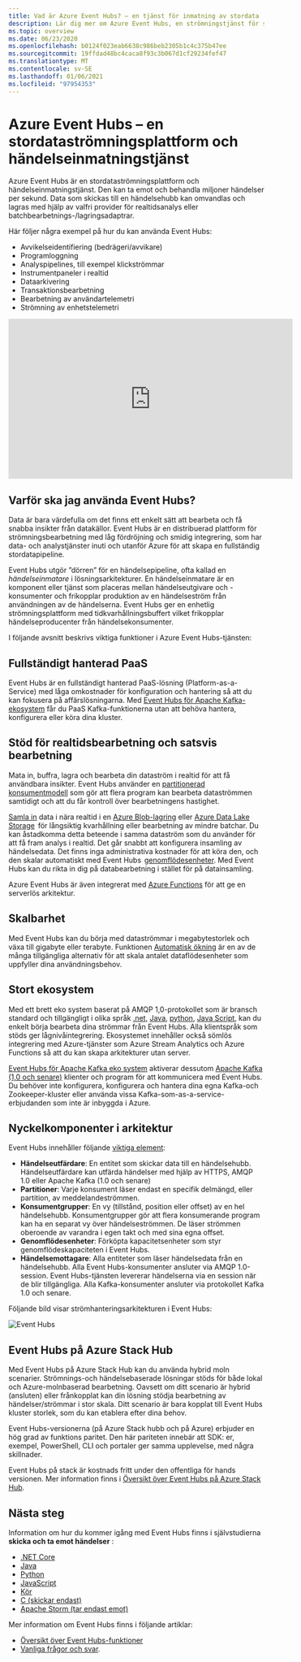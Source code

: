 ```yaml
---
title: Vad är Azure Event Hubs? – en tjänst för inmatning av stordata | Microsoft Docs
description: Lär dig mer om Azure Event Hubs, en strömningstjänst för stordata som matar in flera miljoner händelser per sekund.
ms.topic: overview
ms.date: 06/23/2020
ms.openlocfilehash: b0124f023eab6638c986beb2305b1c4c375b47ee
ms.sourcegitcommit: 19ffdad48bc4caca8f93c3b067d1cf29234fef47
ms.translationtype: MT
ms.contentlocale: sv-SE
ms.lasthandoff: 01/06/2021
ms.locfileid: "97954353"
---
```

# <a name="azure-event-hubs--a-big-data-streaming-platform-and-event-ingestion-service"></a>Azure Event Hubs – en stordataströmningsplattform och händelseinmatningstjänst
Azure Event Hubs är en stordataströmningsplattform och händelseinmatningstjänst. Den kan ta emot och behandla miljoner händelser per sekund. Data som skickas till en händelsehubb kan omvandlas och lagras med hjälp av valfri provider för realtidsanalys eller batchbearbetnings-/lagringsadaptrar.

Här följer några exempel på hur du kan använda Event Hubs:

- Avvikelseidentifiering (bedrägeri/avvikare)
- Programloggning
- Analyspipelines, till exempel klickströmmar
- Instrumentpaneler i realtid
- Dataarkivering
- Transaktionsbearbetning
- Bearbetning av användartelemetri
- Strömning av enhetstelemetri

<iframe width="560" height="315" src="https://www.youtube.com/embed/45wgY-VSk9I" frameborder="0" allow="accelerometer; autoplay; encrypted-media; gyroscope; picture-in-picture" allowfullscreen></iframe>

## <a name="why-use-event-hubs"></a>Varför ska jag använda Event Hubs?

Data är bara värdefulla om det finns ett enkelt sätt att bearbeta och få snabba insikter från datakällor. Event Hubs är en distribuerad plattform för strömningsbearbetning med låg fördröjning och smidig integrering, som har data- och analystjänster inuti och utanför Azure för att skapa en fullständig stordatapipeline.

Event Hubs utgör ”dörren” för en händelsepipeline, ofta kallad en *händelseinmatare* i lösningsarkitekturer. En händelseinmatare är en komponent eller tjänst som placeras mellan händelseutgivare och -konsumenter och frikopplar produktion av en händelseström från användningen av de händelserna. Event Hubs ger en enhetlig strömningsplattform med tidkvarhållningsbuffert vilket frikopplar händelseproducenter från händelsekonsumenter.

I följande avsnitt beskrivs viktiga funktioner i Azure Event Hubs-tjänsten:

## <a name="fully-managed-paas"></a>Fullständigt hanterad PaaS

Event Hubs är en fullständigt hanterad PaaS-lösning (Platform-as-a-Service) med låga omkostnader för konfiguration och hantering så att du kan fokusera på affärslösningarna. Med [Event Hubs för Apache Kafka-ekosystem](event-hubs-for-kafka-ecosystem-overview.md) får du PaaS Kafka-funktionerna utan att behöva hantera, konfigurera eller köra dina kluster.

## <a name="support-for-real-time-and-batch-processing"></a>Stöd för realtidsbearbetning och satsvis bearbetning

Mata in, buffra, lagra och bearbeta din dataström i realtid för att få användbara insikter. Event Hubs använder en [partitionerad konsumentmodell](event-hubs-scalability.md#partitions) som gör att flera program kan bearbeta dataströmmen samtidigt och att du får kontroll över bearbetningens hastighet.

[Samla in](event-hubs-capture-overview.md) data i nära realtid i en [Azure Blob-lagring](https://azure.microsoft.com/services/storage/blobs/) eller [Azure Data Lake Storage](https://azure.microsoft.com/services/data-lake-store/)  för långsiktig kvarhållning eller bearbetning av mindre batchar. Du kan åstadkomma detta beteende i samma dataström som du använder för att få fram analys i realtid. Det går snabbt att konfigurera insamling av händelsedata. Det finns inga administrativa kostnader för att köra den, och den skalar automatiskt med Event Hubs  [genomflödesenheter](event-hubs-scalability.md#throughput-units). Med Event Hubs kan du rikta in dig på databearbetning i stället för på datainsamling.

Azure Event Hubs är även integrerat med [Azure Functions](../azure-functions/index.yml) för att ge en serverlös arkitektur.

## <a name="scalable"></a>Skalbarhet

Med Event Hubs kan du börja med dataströmmar i megabytestorlek och växa till gigabyte eller terabyte. Funktionen [Automatisk ökning](event-hubs-auto-inflate.md) är en av de många tillgängliga alternativ för att skala antalet dataflödesenheter som uppfyller dina användningsbehov.

## <a name="rich-ecosystem"></a>Stort ekosystem

Med ett brett eko system baserat på AMQP 1,0-protokollet som är bransch standard och tillgängligt i olika språk [.net](https://github.com/Azure/azure-sdk-for-net/), [Java](https://github.com/Azure/azure-sdk-for-java/), [python](https://github.com/Azure/azure-sdk-for-python/), [Java Script](https://github.com/Azure/azure-sdk-for-js/), kan du enkelt börja bearbeta dina strömmar från Event Hubs. Alla klientspråk som stöds ger lågnivåintegrering. Ekosystemet innehåller också sömlös integrering med Azure-tjänster som Azure Stream Analytics och Azure Functions så att du kan skapa arkitekturer utan server.

[Event Hubs för Apache Kafka eko system](event-hubs-for-kafka-ecosystem-overview.md) aktiverar dessutom [Apache Kafka (1,0 och senare)](https://kafka.apache.org/) klienter och program för att kommunicera med Event Hubs. Du behöver inte konfigurera, konfigurera och hantera dina egna Kafka-och Zookeeper-kluster eller använda vissa Kafka-som-as-a-service-erbjudanden som inte är inbyggda i Azure.
## <a name="key-architecture-components"></a>Nyckelkomponenter i arkitektur
Event Hubs innehåller följande [viktiga element](event-hubs-features.md):

- **Händelseutfärdare**: En entitet som skickar data till en händelsehubb. Händelseutfärdare kan utfärda händelser med hjälp av HTTPS, AMQP 1.0 eller Apache Kafka (1.0 och senare)
- **Partitioner**: Varje konsument läser endast en specifik delmängd, eller partition, av meddelandeströmmen.
- **Konsumentgrupper**: En vy (tillstånd, position eller offset) av en hel händelsehubb. Konsumentgrupper gör att flera konsumerande program kan ha en separat vy över händelseströmmen. De läser strömmen oberoende av varandra i egen takt och med sina egna offset.
- **Genomflödesenheter**: Förköpta kapacitetsenheter som styr genomflödeskapaciteten i Event Hubs.
- **Händelsemottagare**: Alla entiteter som läser händelsedata från en händelsehubb. Alla Event Hubs-konsumenter ansluter via AMQP 1.0-session. Event Hubs-tjänsten levererar händelserna via en session när de blir tillgängliga. Alla Kafka-konsumenter ansluter via protokollet Kafka 1.0 och senare.

Följande bild visar strömhanteringsarkitekturen i Event Hubs:

![Event Hubs](./media/event-hubs-about/event_hubs_architecture.png)

## <a name="event-hubs-on-azure-stack-hub"></a>Event Hubs på Azure Stack Hub
Med Event Hubs på Azure Stack Hub kan du använda hybrid moln scenarier. Strömnings-och händelsebaserade lösningar stöds för både lokal och Azure-molnbaserad bearbetning. Oavsett om ditt scenario är hybrid (ansluten) eller frånkopplat kan din lösning stödja bearbetning av händelser/strömmar i stor skala. Ditt scenario är bara kopplat till Event Hubs kluster storlek, som du kan etablera efter dina behov. 

Event Hubs-versionerna (på Azure Stack hubb och på Azure) erbjuder en hög grad av funktions paritet. Den här pariteten innebär att SDK: er, exempel, PowerShell, CLI och portaler ger samma upplevelse, med några skillnader. 

Event Hubs på stack är kostnads fritt under den offentliga för hands versionen. Mer information finns i [Översikt över Event Hubs på Azure Stack Hub](/azure-stack/user/event-hubs-overview).


## <a name="next-steps"></a>Nästa steg

Information om hur du kommer igång med Event Hubs finns i självstudierna **skicka och ta emot händelser** :

- [.NET Core](event-hubs-dotnet-standard-getstarted-send.md)
- [Java](event-hubs-java-get-started-send.md)
- [Python](event-hubs-python-get-started-send.md)
- [JavaScript](event-hubs-node-get-started-send.md)
- [Kör](event-hubs-go-get-started-send.md)
- [C (skickar endast)](event-hubs-c-getstarted-send.md)
- [Apache Storm (tar endast emot)](event-hubs-storm-getstarted-receive.md)


Mer information om Event Hubs finns i följande artiklar:

- [Översikt över Event Hubs-funktioner](event-hubs-features.md)
- [Vanliga frågor och svar](event-hubs-faq.md).
